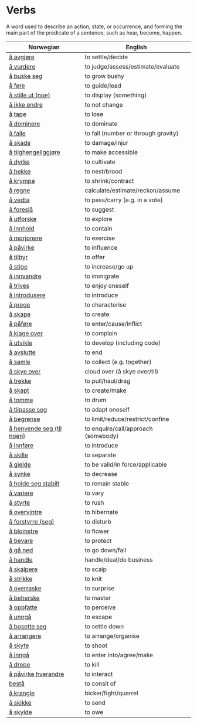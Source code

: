 # Verbs

A word used to describe an action, state, or occurrence, and forming the main part of the predicate of a sentence, such as hear, become, happen.

| Norwegian | English |
| --- | --- |
| [å avgjøre](https://www.ordnett.no/search?language=no&phrase=å%20avgjøre) | to settle/decide |
| [å vurdere](https://www.ordnett.no/search?language=no&phrase=å%20vurdere) | to judge/assess/estimate/evaluate |
| [å buske seg](https://www.ordnett.no/search?language=no&phrase=å%20buske%20seg) | to grow bushy |
| [å føre](https://www.ordnett.no/search?language=no&phrase=å%20føre) | to guide/lead |
| [å stille ut (noe)](https://www.ordnett.no/search?language=no&phrase=å%20stille%20ut%20(noe)) | to display (something) |
| [å ikke endre](https://www.ordnett.no/search?language=no&phrase=å%20ikke%20endre) | to not change |
| [å tape](https://www.ordnett.no/search?language=no&phrase=å%20tape) | to lose |
| [å dominere](https://www.ordnett.no/search?language=no&phrase=å%20dominere) | to dominate |
| [å falle](https://www.ordnett.no/search?language=no&phrase=å%20falle) | to fall (number or through gravity) |
| [å skade](https://www.ordnett.no/search?language=no&phrase=å%20skade) | to damage/injur |
| [å tilghengeliggjøre](https://www.ordnett.no/search?language=no&phrase=å%20tilghengeliggjøre) | to make accessible |
| [å dyrke](https://www.ordnett.no/search?language=no&phrase=å%20dyrke) | to cultivate |
| [å hekke](https://www.ordnett.no/search?language=no&phrase=å%20hekke) | to nest/brood |
| [å krympe](https://www.ordnett.no/search?language=no&phrase=å%20krympe) | to shrink/contract |
| [å regne](https://www.ordnett.no/search?language=no&phrase=å%20regne) | calculate/estimate/reckon/assume |
| [å vedta](https://www.ordnett.no/search?language=no&phrase=å%20vedta) | to pass/carry (e.g. in a vote) |
| [å foreslå](https://www.ordnett.no/search?language=no&phrase=å%20foreslå) | to suggest |
| [å utforske](https://www.ordnett.no/search?language=no&phrase=å%20utforske) | to explore |
| [å innhold](https://www.ordnett.no/search?language=no&phrase=å%20innhold) | to contain |
| [å morjonere](https://www.ordnett.no/search?language=no&phrase=å%20morjonere) | to exercise |
| [å påvirke](https://www.ordnett.no/search?language=no&phrase=å%20påvirke) | to influence |
| [å tilbyr](https://www.ordnett.no/search?language=no&phrase=å%20tilbyr) | to offer |
| [å stige](https://www.ordnett.no/search?language=no&phrase=å%20stige) | to increase/go up |
| [å innvandre](https://www.ordnett.no/search?language=no&phrase=å%20innvandre) | to immigrate |
| [å trives](https://www.ordnett.no/search?language=no&phrase=å%20trives) | to enjoy oneself |
| [å introdusere](https://www.ordnett.no/search?language=no&phrase=å%20introdusere) | to introduce |
| [å prege](https://www.ordnett.no/search?language=no&phrase=å%20prege) | to characterise |
| [å skape](https://www.ordnett.no/search?language=no&phrase=å%20skape) | to create |
| [å påføre](https://www.ordnett.no/search?language=no&phrase=å%20påføre) | to enter/cause/inflict |
| [å klage over](https://www.ordnett.no/search?language=no&phrase=å%20klage%20over) | to complain |
| [å utvikle](https://www.ordnett.no/search?language=no&phrase=å%20utvikle) | to develop (including code) |
| [å avslutte](https://www.ordnett.no/search?language=no&phrase=å%20avslutte) | to end |
| [å samle](https://www.ordnett.no/search?language=no&phrase=å%20samle) | to collect (e.g. together) |
| [å skye over](https://www.ordnett.no/search?language=no&phrase=å%20skye%20over) | cloud over (å skye over/til) |
| [å trekke](https://www.ordnett.no/search?language=no&phrase=å%20trekke) | to pull/haul/drag |
| [å skapt](https://www.ordnett.no/search?language=no&phrase=å%20skapt) | to create/make |
| [å tomme](https://www.ordnett.no/search?language=no&phrase=å%20tomme) | to drum |
| [å tilpasse seg](https://www.ordnett.no/search?language=no&phrase=å%20tilpasse%20seg) | to adapt oneself |
| [å begrense](https://www.ordnett.no/search?language=no&phrase=å%20begrense) | to limit/reduce/restrict/confine |
| [å henvende seg (til noen)](https://www.ordnett.no/search?language=no&phrase=å%20henvende%20seg%20(til%20noen)) | to enquire/call/approach (somebody) |
| [å innføre](https://www.ordnett.no/search?language=no&phrase=å%20innføre) | to introduce |
| [å skille](https://www.ordnett.no/search?language=no&phrase=å%20skille) | to separate |
| [å gjelde](https://www.ordnett.no/search?language=no&phrase=å%20gjelde) | to be valid/in force/applicable |
| [å synke](https://www.ordnett.no/search?language=no&phrase=å%20synke) | to decrease |
| [å holde seg stabilt](https://www.ordnett.no/search?language=no&phrase=å%20holde%20seg%20stabilt) | to remain stable |
| [å variere](https://www.ordnett.no/search?language=no&phrase=å%20variere) | to vary |
| [å styrte](https://www.ordnett.no/search?language=no&phrase=å%20styrte) | to rush |
| [å overvintre](https://www.ordnett.no/search?language=no&phrase=å%20overvintre) | to hibernate |
| [å forstyrre (seg)](https://www.ordnett.no/search?language=no&phrase=å%20forstyrre%20(seg)) | to disturb |
| [å blomstre](https://www.ordnett.no/search?language=no&phrase=å%20blomstre) | to flower |
| [å bevare](https://www.ordnett.no/search?language=no&phrase=å%20bevare) | to protect |
| [å gå ned](https://www.ordnett.no/search?language=no&phrase=å%20gå%20ned) | to go down/fall |
| [å handle](https://www.ordnett.no/search?language=no&phrase=å%20handle) | handle/deal/do business |
| [å skalpere](https://www.ordnett.no/search?language=no&phrase=å%20skalpere) | to scalp |
| [å strikke](https://www.ordnett.no/search?language=no&phrase=å%20strikke) | to knit |
| [å overraske](https://www.ordnett.no/search?language=no&phrase=å%20overraske) | to surprise |
| [å beherske](https://www.ordnett.no/search?language=no&phrase=å%20beherske) | to master |
| [å oppfatte](https://www.ordnett.no/search?language=no&phrase=å%20oppfatte) | to perceive |
| [å unngå](https://www.ordnett.no/search?language=no&phrase=å%20unngå) | to escape |
| [å bosette seg](https://www.ordnett.no/search?language=no&phrase=å%20bosette%20seg) | to settle down |
| [å arrangere](https://www.ordnett.no/search?language=no&phrase=å%20arrangere) | to arrange/organise |
| [å skyte](https://www.ordnett.no/search?language=no&phrase=å%20skyte) | to shoot |
| [å inngå](https://www.ordnett.no/search?language=no&phrase=å%20inngå) | to enter into/agree/make |
| [å drepe](https://www.ordnett.no/search?language=no&phrase=å%20drepe) | to kill |
| [å påvirke hverandre](https://www.ordnett.no/search?language=no&phrase=å%20påvirke%20hverandre) | to interact |
| [bestå](https://www.ordnett.no/search?language=no&phrase=bestå) | to consit of |
| [å krangle](https://www.ordnett.no/search?language=no&phrase=å%20krangle) | bicker/fight/quarrel |
| [å skikke](https://www.ordnett.no/search?language=no&phrase=å%20skikke) | to send |
| [å skylde](https://www.ordnett.no/search?language=no&phrase=å%20skylde) | to owe |

